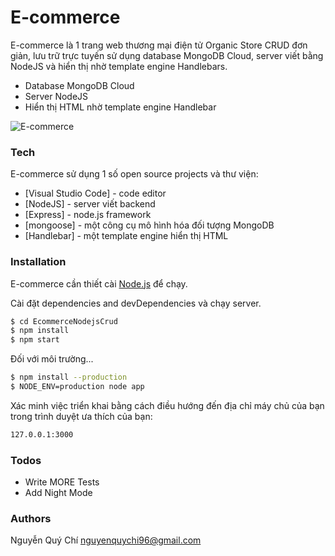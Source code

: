 # E-commerce

E-commerce là 1 trang web thương mại điện tử Organic Store CRUD đơn giản, lưu trữ trực tuyến sử dụng database MongoDB Cloud, server viết bằng NodeJS và hiển thị nhờ template engine Handlebars.

  - Database MongoDB Cloud
  - Server NodeJS
  - Hiển thị HTML nhờ template engine Handlebar

![E-commerce](./public/E-commerce.gif)

### Tech

E-commerce sử dụng 1 số open source projects và thư viện:

* [Visual Studio Code] - code editor
* [NodeJS] - server viết backend
* [Express] - node.js framework 
* [mongoose] - một công cụ mô hình hóa đối tượng MongoDB
* [Handlebar] - một template engine hiển thị HTML

### Installation

E-commerce cần thiết cài [Node.js](https://nodejs.org/) để chạy.

Cài đặt dependencies and devDependencies và chạy server.

```sh
$ cd EcommerceNodejsCrud
$ npm install
$ npm start
```

Đối với môi trường...

```sh
$ npm install --production
$ NODE_ENV=production node app
```

Xác minh việc triển khai bằng cách điều hướng đến địa chỉ máy chủ của bạn trong trình duyệt ưa thích của bạn:

```sh
127.0.0.1:3000
```

### Todos

 - Write MORE Tests
 - Add Night Mode

### Authors

Nguyễn Quý Chí
nguyenquychi96@gmail.com 